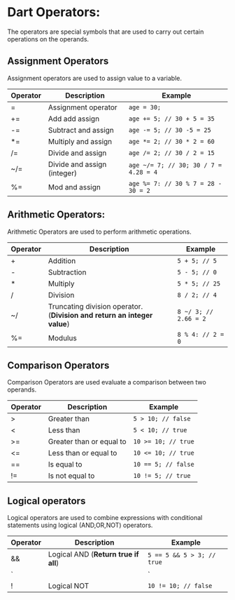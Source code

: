# Dart Operators:

The operators are special symbols that are used to carry out certain operations on the operands.

## Assignment Operators

Assignment operators are used to assign value to a variable.

| Operator  | Description                 | Example                               |
|-----------|-----------------------------|---------------------------------------|
| =         | Assignment operator         | `age = 30;`                           |
| +=        | Add add assign              | `age += 5; // 30 + 5 = 35`            |
| -=        | Subtract and assign         | `age -= 5; // 30 -5 = 25`             |
| *=        | Multiply and assign         | `age *= 2; // 30 * 2 = 60`            |
| /=        | Divide and assign           | `age /= 2; // 30 / 2 = 15`            |
| ~/=       | Divide and assign (integer) | `age ~/= 7; // 30; 30 / 7 = 4.28 = 4` |
| %=        | Mod and assign              | `age %= 7: // 30 % 7 = 28 - 30 = 2`   |

## Arithmetic Operators:

Arithmetic Operators are used to perform arithmetic operations.

| Operator  | Description                       								      | Example               |
|-----------|-------------------------------------------------------------------------|-----------------------|
| +         | Addition                                                                | `5 + 5; // 5`         |
| -         | Subtraction         		                                              | `5 - 5; // 0`         |
| *         | Multiply                                                                | `5 * 5; // 25`        |
| /         | Division                                                                | `8 / 2; // 4`         |
| ~/        | Truncating division operator.(**Division and return an integer value**) | `8 ~/ 3; // 2.66 = 2` |
| %=        | Modulus                                                                 | `8 % 4: // 2 = 0`     |

## Comparison Operators

Comparison Operators are used evaluate a comparison between two operands.

| Operator  | Description              | Example              |
|-----------|--------------------------|----------------------|
| >         | Greater than             | `5 > 10; // false`   |
| <         | Less than                | `5 < 10; // true`    |
| >=        | Greater than or equal to | `10 >= 10; // true`  |
| <=        | Less than or equal to    | `10 <= 10; // true`  |
| ==        | Is equal to              | `10 == 5; // false`  |
| !=        | Is not equal to          | `10 != 5; // true`   |

## Logical operators

Logical operators are used to combine expressions with conditional statements using logical (AND,OR,NOT) operators.

| Operator  | Description                                 | Example                    |
|-----------|---------------------------------------------|----------------------------|
| &&        | Logical AND (**Return true if all**)        | `5 == 5 && 5 > 3; // true` |
| `||`      | Logical OR (**return true if any is true**) | `5 == 5 || 1 > 3; // true` |
| !         | Logical NOT                                 | `10 != 10; // false`  	   |